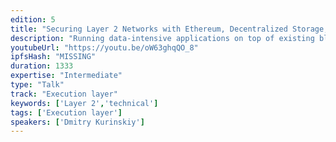 ```yaml
---
edition: 5
title: "Securing Layer 2 Networks with Ethereum, Decentralized Storage, and Shared Fishermen"
description: "Running data-intensive applications on top of existing blockchain platforms remains a challenge. Modern blockchains are designed for maximum security and have limited compute and storage capacity, which means they are too expensive to handle nontrivial amounts of data. However, traditional applications often need high transaction throughput and low latency of request processing. I will show how to address the scalability and cost efficiency requirements with a hybrid architecture composed of several layers. Speed layer consists of real-time shards directly talking to a client; security layer provides finality and consists of fishermen verifying past speed layer behavior; dispute resolution is served by the Ethereum smart contract; finally, decentralized storage networks such as Swarm or IPFS provide data availability. In this talk, we will go through the hybrid architecture approach and explore how it can make the cost of running a classical database (e.g., Redis or SQLite) in the decentralized environment comparable to its centralized deployments without compromising security."
youtubeUrl: "https://youtu.be/oW63ghqQO_8"
ipfsHash: "MISSING"
duration: 1333
expertise: "Intermediate"
type: "Talk"
track: "Execution layer"
keywords: ['Layer 2','technical']
tags: ['Execution layer']
speakers: ['Dmitry Kurinskiy']
---
```


